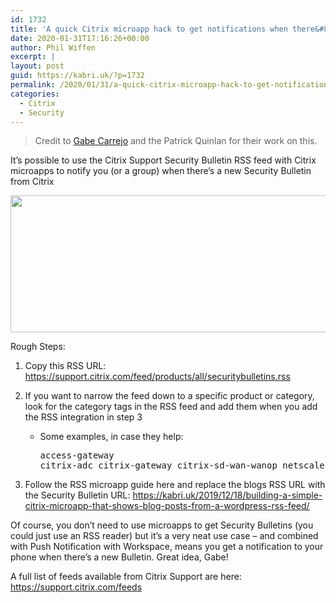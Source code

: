 ```yaml
---
id: 1732
title: 'A quick Citrix microapp hack to get notifications when there&#8217;s a Citrix Security Bulletin'
date: 2020-01-31T17:16:26+00:00
author: Phil Wiffen
excerpt: |
layout: post
guid: https://kabri.uk/?p=1732
permalink: /2020/01/31/a-quick-citrix-microapp-hack-to-get-notifications-when-theres-a-citrix-security-bulletin/
categories:
  - Citrix
  - Security
---
```

> Credit to [Gabe Carrejo](https://twitter.com/CitrixGabe) and the Patrick Quinlan for their work on this.

It&#8217;s possible to use the Citrix Support Security Bulletin RSS feed with Citrix microapps to notify you (or a group) when there&#8217;s a new Security Bulletin from Citrix

[<img loading="lazy" class="alignnone size-large wp-image-1739" src="https://kabri.uk/wp-content/uploads/2020/01/security-bulletin-feed2-1-1024x351.png" alt="" width="640" height="219" />](https://kabri.uk/wp-content/uploads/2020/01/security-bulletin-feed2-1.png)

Rough Steps:

  1. Copy this RSS URL: <https://support.citrix.com/feed/products/all/securitybulletins.rss>
  2. If you want to narrow the feed down to a specific product or category, look for the category tags in the RSS feed and add them when you add the RSS integration in step 3 
      * Some examples, in case they help: <pre class="">access-gateway
citrix-adc
citrix-gateway
citrix-sd-wan-wanop
netscaler</pre>

  3. Follow the RSS microapp guide here and replace the blogs RSS URL with the Security Bulletin URL: <https://kabri.uk/2019/12/18/building-a-simple-citrix-microapp-that-shows-blog-posts-from-a-wordpress-rss-feed/>

Of course, you don&#8217;t need to use microapps to get Security Bulletins (you could just use an RSS reader) but it&#8217;s a very neat use case &#8211; and combined with Push Notification with Workspace, means you get a notification to your phone when there&#8217;s a new Bulletin. Great idea, Gabe!

A full list of feeds available from Citrix Support are here: <https://support.citrix.com/feeds>